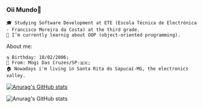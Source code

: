 ### Oii Mundo👋


    🎓 Studying Software Development at ETE (Escola Técnica de Electrónica - Francisco Moreira da Costa) at the third grade.
    🔭 I’m currently learnig about OOP (object-oriented programming).


 About me:

    ♍ Birthday: 18/02/2006;
    📍 From: Mogi Das Cruzes/SP-🇧🇷;
    🏠 Nowadays i'm living in Santa Rita do Sapucaí-MG, the electronics valley. 

[![Anurag's GitHub stats](https://github-readme-stats.vercel.app/api?username=NicolyLuisaG)](https://github.com/NicolyLuisaG/github-readme-stats)

![Anurag's GitHub stats](https://github-readme-stats.vercel.app/api?username=anuraghazra&show=reviews)
